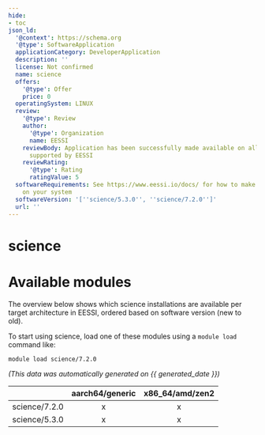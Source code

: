 ```yaml
---
hide:
- toc
json_ld:
  '@context': https://schema.org
  '@type': SoftwareApplication
  applicationCategory: DeveloperApplication
  description: ''
  license: Not confirmed
  name: science
  offers:
    '@type': Offer
    price: 0
  operatingSystem: LINUX
  review:
    '@type': Review
    author:
      '@type': Organization
      name: EESSI
    reviewBody: Application has been successfully made available on all architectures
      supported by EESSI
    reviewRating:
      '@type': Rating
      ratingValue: 5
  softwareRequirements: See https://www.eessi.io/docs/ for how to make EESSI available
    on your system
  softwareVersion: '[''science/5.3.0'', ''science/7.2.0'']'
  url: ''
---
```


science
=======

# Available modules


The overview below shows which science installations are available per target architecture in EESSI, ordered based on software version (new to old).

To start using science, load one of these modules using a `module load` command like:

```shell
module load science/7.2.0
```

*(This data was automatically generated on {{ generated_date }})*  

| |aarch64/generic|x86_64/amd/zen2|
| :---: | :---: | :---: |
|science/7.2.0|x|x|
|science/5.3.0|x|x|